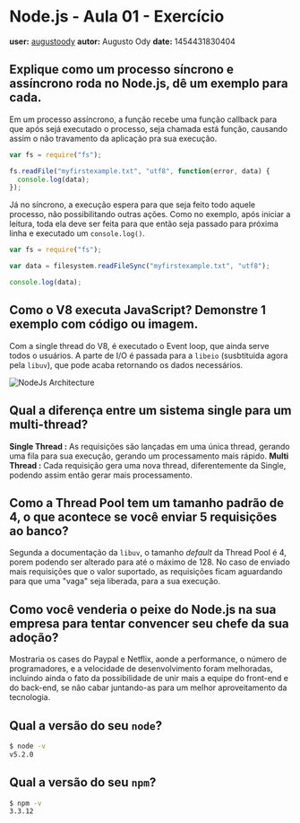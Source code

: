 # Node.js - Aula 01 - Exercício
**user:** [augustoody](https://github.com/AugustoOdy)
**autor:** Augusto Ody
**date:** 1454431830404

## Explique como um processo síncrono e assíncrono roda no Node.js, dê um exemplo para cada.

Em um processo assíncrono, a função recebe uma função callback para que após sejá executado o processo, seja chamada está função, causando assim o não travamento da aplicação pra sua execução.

```js
var fs = require("fs");

fs.readFile("myfirstexample.txt", "utf8", function(error, data) {
  console.log(data);
});
```

Já no síncrono, a execução espera para que seja feito todo aquele processo, não possibilitando outras ações. Como no exemplo, após iniciar a leitura, toda ela deve ser feita para que então seja passado para próxima linha e executado um `console.log()`.

```js
var fs = require("fs");

var data = filesystem.readFileSync("myfirstexample.txt", "utf8");

console.log(data);
```

## Como o V8 executa JavaScript? Demonstre 1 exemplo com código ou imagem.

Com a single thread do V8, é executado o Event loop, que ainda serve todos o usuários. A parte de I/O é passada para a `libeio` (susbtituida agora pela `libuv`), que pode acaba retornando os dados necessários.

![NodeJs Architecture](http://blog.pivotal.io/wp-content/uploads/2012/04/NodeJS-EventedIOAsyncIO_latest.png)

## Qual a diferença entre um sistema single para um multi-thread?

**Single Thread :** As requisições são lançadas em uma única thread, gerando uma fila para sua execução, gerando um processamento mais rápido.
**Multi Thread :** Cada requisição gera uma nova thread, diferentemente da Single, podendo assim então gerar mais processamento.

## Como a Thread Pool tem um tamanho padrão de 4, o que acontece se você enviar 5 requisições ao banco?

Segunda a documentação da `libuv`, o tamanho *default* da Thread Pool é 4, porem podendo ser alterado para até o máximo de 128. No caso de enviado mais requisições que o valor suportado, as requisições ficam aguardando para que uma "vaga" seja liberada, para a sua execução.

## Como você venderia o peixe do Node.js na sua empresa para tentar convencer seu chefe da sua adoção?

Mostraria os cases do Paypal e Netflix, aonde a performance, o número de programadores, e a velocidade de desenvolvimento foram melhoradas, incluindo ainda o fato da possibilidade de unir mais a equipe do front-end e do back-end, se não cabar juntando-as para um melhor aproveitamento da tecnologia.

## Qual a versão do seu `node`?
```sh
$ node -v
v5.2.0
```

## Qual a versão do seu `npm`?
```sh
$ npm -v
3.3.12
```
